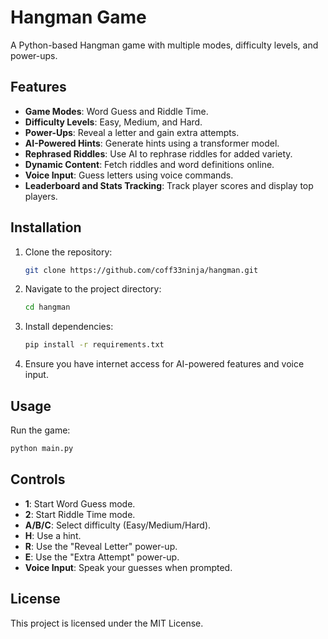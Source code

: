 # Hangman Game

A Python-based Hangman game with multiple modes, difficulty levels, and power-ups.

## Features
- **Game Modes**: Word Guess and Riddle Time.
- **Difficulty Levels**: Easy, Medium, and Hard.
- **Power-Ups**: Reveal a letter and gain extra attempts.
- **AI-Powered Hints**: Generate hints using a transformer model.
- **Rephrased Riddles**: Use AI to rephrase riddles for added variety.
- **Dynamic Content**: Fetch riddles and word definitions online.
- **Voice Input**: Guess letters using voice commands.
- **Leaderboard and Stats Tracking**: Track player scores and display top players.

## Installation
1. Clone the repository:
   ```bash
   git clone https://github.com/coff33ninja/hangman.git
   ```
2. Navigate to the project directory:
   ```bash
   cd hangman
   ```
3. Install dependencies:
   ```bash
   pip install -r requirements.txt
   ```
4. Ensure you have internet access for AI-powered features and voice input.

## Usage
Run the game:
```bash
python main.py
```

## Controls
- **1**: Start Word Guess mode.
- **2**: Start Riddle Time mode.
- **A/B/C**: Select difficulty (Easy/Medium/Hard).
- **H**: Use a hint.
- **R**: Use the "Reveal Letter" power-up.
- **E**: Use the "Extra Attempt" power-up.
- **Voice Input**: Speak your guesses when prompted.

## License
This project is licensed under the MIT License.

